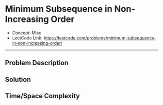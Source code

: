 # Minimum Subsequence in Non-Increasing Order

- Concept: Misc
- LeetCode Link: https://leetcode.com/problems/minimum-subsequence-in-non-increasing-order/

---

## Problem Description

## Solution

## Time/Space Complexity

